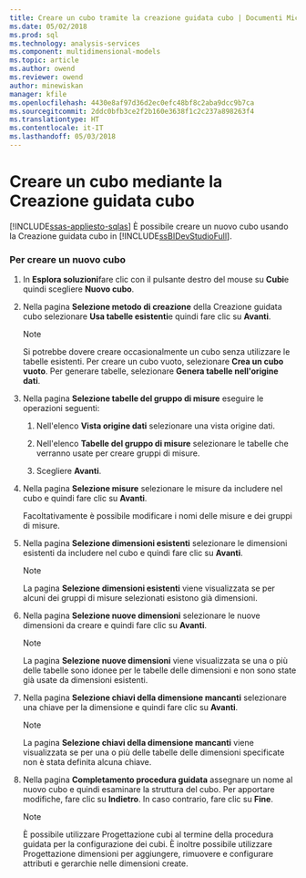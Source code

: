 ```yaml
---
title: Creare un cubo tramite la creazione guidata cubo | Documenti Microsoft
ms.date: 05/02/2018
ms.prod: sql
ms.technology: analysis-services
ms.component: multidimensional-models
ms.topic: article
ms.author: owend
ms.reviewer: owend
author: minewiskan
manager: kfile
ms.openlocfilehash: 4430e8af97d36d2ec0efc48bf8c2aba9dcc9b7ca
ms.sourcegitcommit: 2ddc0bfb3ce2f2b160e3638f1c2c237a898263f4
ms.translationtype: HT
ms.contentlocale: it-IT
ms.lasthandoff: 05/03/2018
---
```

# <a name="create-a-cube-using-the-cube-wizard"></a>Creare un cubo mediante la Creazione guidata cubo
[!INCLUDE[ssas-appliesto-sqlas](../../includes/ssas-appliesto-sqlas.md)]
  È possibile creare un nuovo cubo usando la Creazione guidata cubo in [!INCLUDE[ssBIDevStudioFull](../../includes/ssbidevstudiofull-md.md)].  
  
### <a name="to-create-a-new-cube"></a>Per creare un nuovo cubo  
  
1.  In **Esplora soluzioni**fare clic con il pulsante destro del mouse su **Cubi**e quindi scegliere **Nuovo cubo**.  
  
2.  Nella pagina **Selezione metodo di creazione** della Creazione guidata cubo selezionare **Usa tabelle esistenti**e quindi fare clic su **Avanti**.  
  
    > [!NOTE]  
    >  Si potrebbe dovere creare occasionalmente un cubo senza utilizzare le tabelle esistenti. Per creare un cubo vuoto, selezionare **Crea un cubo vuoto**. Per generare tabelle, selezionare **Genera tabelle nell'origine dati**.  
  
3.  Nella pagina **Selezione tabelle del gruppo di misure** eseguire le operazioni seguenti:  
  
    1.  Nell'elenco **Vista origine dati** selezionare una vista origine dati.  
  
    2.  Nell'elenco **Tabelle del gruppo di misure** selezionare le tabelle che verranno usate per creare gruppi di misure.  
  
    3.  Scegliere **Avanti**.  
  
4.  Nella pagina **Selezione misure** selezionare le misure da includere nel cubo e quindi fare clic su **Avanti**.  
  
     Facoltativamente è possibile modificare i nomi delle misure e dei gruppi di misure.  
  
5.  Nella pagina **Selezione dimensioni esistenti** selezionare le dimensioni esistenti da includere nel cubo e quindi fare clic su **Avanti**.  
  
    > [!NOTE]  
    >  La pagina **Selezione dimensioni esistenti** viene visualizzata se per alcuni dei gruppi di misure selezionati esistono già dimensioni.  
  
6.  Nella pagina **Selezione nuove dimensioni** selezionare le nuove dimensioni da creare e quindi fare clic su **Avanti**.  
  
    > [!NOTE]  
    >  La pagina **Selezione nuove dimensioni** viene visualizzata se una o più delle tabelle sono idonee per le tabelle delle dimensioni e non sono state già usate da dimensioni esistenti.  
  
7.  Nella pagina **Selezione chiavi della dimensione mancanti** selezionare una chiave per la dimensione e quindi fare clic su **Avanti**.  
  
    > [!NOTE]  
    >  La pagina **Selezione chiavi della dimensione mancanti** viene visualizzata se per una o più delle tabelle delle dimensioni specificate non è stata definita alcuna chiave.  
  
8.  Nella pagina **Completamento procedura guidata** assegnare un nome al nuovo cubo e quindi esaminare la struttura del cubo. Per apportare modifiche, fare clic su **Indietro**. In caso contrario, fare clic su **Fine**.  
  
    > [!NOTE]  
    >  È possibile utilizzare Progettazione cubi al termine della procedura guidata per la configurazione dei cubi. È inoltre possibile utilizzare Progettazione dimensioni per aggiungere, rimuovere e configurare attributi e gerarchie nelle dimensioni create.  
  
  
